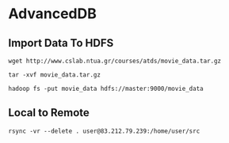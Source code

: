 # AdvancedDB

## Import Data To HDFS
```
wget http://www.cslab.ntua.gr/courses/atds/movie_data.tar.gz

tar -xvf movie_data.tar.gz

hadoop fs -put movie_data hdfs://master:9000/movie_data

```

## Local to Remote
```
rsync -vr --delete . user@83.212.79.239:/home/user/src
```
